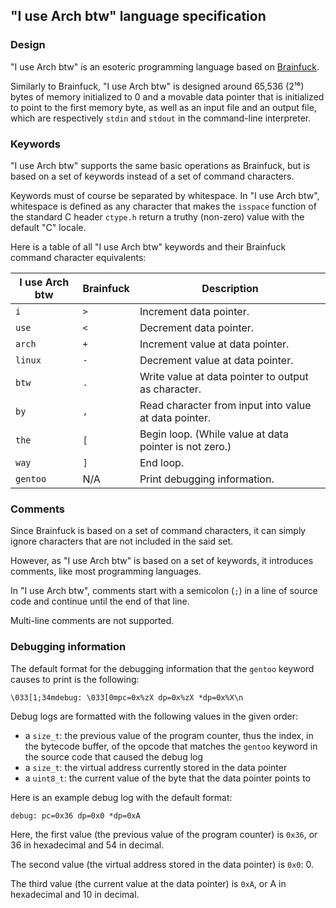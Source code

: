 ## "I use Arch btw" language specification

### Design

"I use Arch btw" is an esoteric programming language based on
[Brainfuck](https://en.wikipedia.org/wiki/Brainfuck).

Similarly to Brainfuck, "I use Arch btw" is designed around 65,536 (2¹⁶)
bytes of memory initialized to 0 and a movable data pointer that is
initialized to point to the first memory byte, as well as an input file and an
output file, which are respectively `stdin` and `stdout` in the command-line
interpreter.

### Keywords

"I use Arch btw" supports the same basic operations as Brainfuck, but is based
on a set of keywords instead of a set of command characters.

Keywords must of course be separated by whitespace. In "I use Arch btw",
whitespace is defined as any character that makes the `isspace` function of the
standard C header `ctype.h` return a truthy (non-zero) value with the default
"C" locale.

Here is a table of all "I use Arch btw" keywords and their Brainfuck command
character equivalents:

| I use Arch btw | Brainfuck | Description                                            |
|----------------|-----------|--------------------------------------------------------|
| `i`            | `>`       | Increment data pointer.                                |
| `use`          | `<`       | Decrement data pointer.                                |
| `arch`         | `+`       | Increment value at data pointer.                       |
| `linux`        | `-`       | Decrement value at data pointer.                       |
| `btw`          | `.`       | Write value at data pointer to output as character.    |
| `by`           | `,`       | Read character from input into value at data pointer.  |
| `the`          | `[`       | Begin loop. (While value at data pointer is not zero.) |
| `way`          | `]`       | End loop.                                              |
| `gentoo`       | N/A       | Print debugging information.                           |

### Comments

Since Brainfuck is based on a set of command characters, it can simply ignore
characters that are not included in the said set.

However, as "I use Arch btw" is based on a set of keywords, it introduces
comments, like most programming languages.

In "I use Arch btw", comments start with a semicolon (`;`) in a line of source
code and continue until the end of that line.

Multi-line comments are not supported.

### Debugging information

The default format for the debugging information that the `gentoo` keyword
causes to print is the following:

```
\033[1;34mdebug: \033[0mpc=0x%zX dp=0x%zX *dp=0x%X\n
```

Debug logs are formatted with the following values in the given order:

* a `size_t`: the previous value of the program counter, thus the index, in the
bytecode buffer, of the opcode that matches the `gentoo` keyword in the source
code that caused the debug log
* a `size_t`: the virtual address currently stored in the data pointer
* a `uint8_t`: the current value of the byte that the data pointer points to

Here is an example debug log with the default format:

```
debug: pc=0x36 dp=0x0 *dp=0xA
```

Here, the first value (the previous value of the program counter) is `0x36`, or
36 in hexadecimal and 54 in decimal.

The second value (the virtual address stored in the data pointer) is `0x0`: 0.

The third value (the current value at the data pointer) is `0xA`, or A in
hexadecimal and 10 in decimal.
